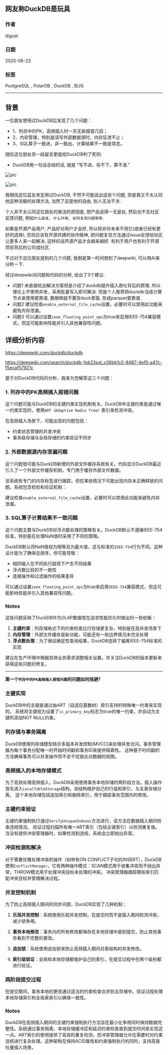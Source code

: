 ## 网友称DuckDB是玩具  
          
### 作者          
digoal          
          
### 日期          
2025-06-23          
          
### 标签          
PostgreSQL , PolarDB , DuckDB , BUG  
          
----          
          
## 背景   
  
一位朋友使用过DuckDB后发现了几个问题：   
- 1、列存中的PK，高频插入时一天无故报错几回；  
- 2、内存管理，特别是读写外部数据源时，内存狂泄不止；  
- 3、SQL算子一致进，非一致出，计算结果不一致是常态。  
  
随后这位朋友另一段留言更是给DuckDB判了死刑:  
- DuckDB用一句话总结的话, 就是 “写不进、存不下、算不准.”     
  
![pic](20250623_01_pic_001.jpg)  
  
![pic](20250623_01_pic_002.jpg)  
    
我相信这位盆友肯定用过DuckDB, 不然不可能说出这些个问题, 但是我又不太认同他这种消极的处理方法, 当然了这是他的自由, 别人无法干涉.   
   
个人并不太认同这位朋友的做法的原因是, 把产品说得一无是处, 然后也不去社区反馈问题, 例如`什么版本, 什么环境, 如何复现问题等等`.    
  
如果是开源产品用户, 产品好对用户才会好, 所以除非你未来不用它(或者已经有更好的选择), 否则应该有开源共建的协作精神, 把问题复现方法通过issue反馈给社区让更多人来一起解决, 这样的话开源产品才会越来越好. 有利于用户也有利于开源项目背后的公司或社区.    
  
不过对于这位朋友提到的几个问题, 我倒是第一时间想到了deepwiki, 可以用AI来分析一下.  
  
经过deepwiki对问题和代码的分析, 给出了3个建议:   
- 问题1 未直接给出解决方案但是介绍了duckdb提升插入吞吐背后的原理, 所以理论上不使用并发、采用批量写入即可解决. 但是个人推荐把duckdb当成计算节点来使用更靠谱, 数据嘛就不要存duck里面, 存成parquet更靠谱.   
- 问题2 建议检查`enable_external_file_cache`设置，必要时可以禁用此功能来避免内存泄漏。  
- 问题3 可以通过设置`ieee_floating_point_ops`为true来启用IEEE-754兼容模式，但这可能影响性能并引入其他兼容性问题。  
    
## 详细分析内容  
https://deepwiki.com/duckdb/duckdb   
  
https://deepwiki.com/search/duckdb-1pk23sql_c06bb1c5-8487-4ef5-a47c-f5ecaf57921c  
  
  
基于对DuckDB代码的分析，我来为您解答这三个问题：  
  
### 1. 列存中的PK高频插入报错问题  
  
这个问题可能与DuckDB的主键约束实现机制有关。DuckDB中主键约束是通过唯一约束实现的，使用`ART（Adaptive Radix Tree）`索引来检测冲突。   
  
在高频插入场景下，可能出现的问题包括：  
- 约束状态管理的并发冲突  
- 事务级存储与全局存储的约束验证不同步   
  
### 2. 外部数据源内存泄漏问题  
  
这个问题很可能与DuckDB新增的外部文件缓存系统有关。代码显示DuckDB最近引入了一个外部文件缓存机制，专门用于缓存外部文件数据。   
  
该系统有专门的内存标签进行跟踪，但在某些情况下可能出现内存未正确释放的问题。系统包含校验和验证机制：   
  
建议检查`enable_external_file_cache`设置，必要时可以禁用此功能来避免内存泄漏。  
  
### 3. SQL算子计算结果不一致问题  
  
这个问题主要与DuckDB对浮点数处理的策略有关。DuckDB默认不遵循IEEE-754标准，特别是在处理NaN值时采用了不同的策略。   
  
DuckDB默认将NaN值视为相等且为最大值，这与标准的`IEEE-754`行为不同。这种设计是为了确保总排序，但可能导致：  
- 相同输入在不同执行路径下产生不同结果  
- 浮点数比较的不一致性  
- 连接操作和过滤操作的结果差异  
  
可以通过设置`ieee_floating_point_ops`为true来启用`IEEE-754`兼容模式，但这可能影响性能并引入其他兼容性问题。  
  
### Notes  
  
这些问题反映了DuckDB作为OLAP数据库在追求性能优化时做出的一些权衡：  
  
1. **主键约束**：列存储格式下的约束检查比行存储更复杂，特别是在高并发场景下  
2. **内存管理**：外部文件缓存是新功能，可能还有一些边界情况未完全处理  
3. **浮点数处理**：为了保证确定性查询结果，DuckDB选择了偏离IEEE-754标准的实现  
  
建议在生产环境中根据具体业务需求调整相关设置，并关注DuckDB的版本更新来获得这些问题的修复。  
  
---   
  
<b> 第一个`列存中的PK高频插入报错问题`的问题如何规避?  </b>    
  
### 主键实现  
  
DuckDB中的主键是通过由ART（自适应基数树）索引支持的特殊唯一约束来实现的。  系统将主键视为设置了`is_primary_key`标志为true的唯一约束，并自动为主键列添加NOT NULL约束。  
  
### 列存储与事务隔离  
  
DuckDB使用列存储模型结合多版本并发控制(MVCC)来处理并发访问。事务管理器为每个事务分配唯一的开始时间戳和事务ID来提供隔离性。  这种基于时间戳的方法确保事务可以并发操作而不会干扰彼此对数据的视图。  
  
### 高频插入的本地存储模式  
  
为了高效处理高频插入，DuckDB采用使用事务本地存储的两阶段方法。插入操作首先进入`LocalTableStorage`结构，该结构维护自己的行组和索引，与主表存储分离。  这个本地存储包括追加索引和删除索引，用于跟踪事务范围内的修改。  
  
### 主键约束验证  
  
主键约束强制执行通过`VerifyUniqueIndexes`方法进行，该方法在数据插入期间检查违规情况。  验证过程扫描所有唯一ART索引（包括主键索引）以检测重复值。当没有提供冲突管理器时，如果检测到违规，系统会立即抛出异常。  
  
### 冲突检测和解决  
  
对于需要优雅处理冲突的操作（如带有ON CONFLICT子句的INSERT），DuckDB使用`ConflictManager`，它有两种操作模式：SCAN模式用于收集冲突而不抛出异常，THROW模式用于处理冲突目标未处理的冲突。  冲突管理器跟踪哪些索引匹配冲突目标并管理解决过程。   
  
### 并发控制机制  
  
为了防止高频插入期间的同步问题，DuckDB实现了几种机制：  
  
1. **乐观并发控制**：系统使用乐观并发控制，在提交时而不是插入期间检测冲突，减少锁争用。  
  
2. **事务本地修改**：事务内的所有修改都保存在本地存储中直到提交，防止其他事务看到不完整的更改。    
  
3. **追加锁**：系统使用追加锁来防止高频插入期间对表结构的并发修改。    
  
4. **索引级验证**：全局和本地存储都维护自己的索引，在提交过程中在两个级别都进行验证。  
  
### 两阶段提交过程  
  
在提交期间，事务本地的更改通过适当的约束检查合并到主存储中。验证过程处理本地存储索引和全局表索引以确保一致性。    
  
### Notes  
  
DuckDB在高频插入期间的主键约束强制执行方法旨在最小化争用同时保持数据完整性。系统通过事务隔离、本地存储缓冲区和延迟约束检查直到提交时间来实现这一点。ART索引的使用提供了高效的重复检测，而冲突管理器允许在需要时对约束违规进行复杂处理。这种架构在保持ACID属性和约束强制执行的同时，支持高吞吐量插入场景。  
  
     
